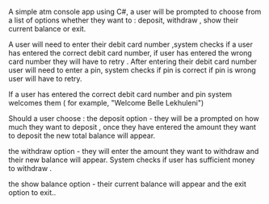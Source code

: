 
A simple atm console app using C#, a user will be prompted to choose from a list of options whether they want to : deposit, withdraw , show their current balance or exit. 
 
A user will need to enter their debit card number ,system checks if a user has entered the correct debit card number, if user has entered the wrong card number they will have to retry . After entering their debit card number user will need to enter a pin, system checks if pin is correct if pin is wrong user will have to retry.

If a user has entered the correct debit card number and pin system welcomes them ( for example, "Welcome Belle Lekhuleni")

Should a user choose :
the deposit option - they will be a prompted on how much they want to deposit , once they have entered the amount they want to deposit the new total balance will appear.

the withdraw option - they will enter the amount they want to withdraw and their new balance will appear. System checks if user has sufficient money to withdraw .

the show balance option - their current balance will appear and the exit option to exit..
